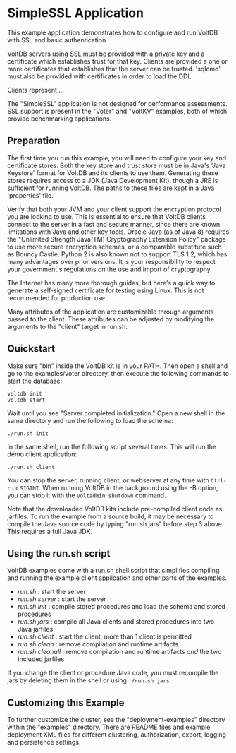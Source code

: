 # SimpleSSL Application

This example application demonstrates how to configure and run VoltDB with SSL and basic authentication.

VoltDB servers using SSL must be provided with a private key and a certificate which establishes trust for that key. Clients are provided a one or more certificates that establishes that the server can be trusted. 'sqlcmd' must also be provided with certificates in order to load the DDL.

Clients represent ...



The "SimpleSSL" application is not designed for performance assessments. SSL support is present in the "Voter" and "VoltKV" examples, both of which provide benchmarking applications.


Preparation
---------------------------

The first time you run this example, you will need to configure your key and certificate stores. Both the key store and trust store must be in Java's 'Java Keystore' format for VoltDB and its clients to use them. Generating these stores requires access to a JDK (Java Development Kit), though a JRE is sufficient for running VoltDB. The paths to these files are kept in a Java 'properties' file. 

Verify that both your JVM and your client support the encryption protocol you are looking to use. This is essential to ensure that VoltDB clients connect to the server in a fast and secure manner, since there are known limitations with Java and other key tools. Oracle Java (as of Java 8) requires the "Unlimited Strength Java(TM) Cryptography Extension Policy" package to use more secure encryption schemes, or a comparable substitute such as Bouncy Castle. Python 2 is also known not to support TLS 1.2, which has many advantages over prior versions. It is your responsibility to respect your government's regulations on the use and import of cryptography. 

The Internet has many more thorough guides, but here's a quick way to generate a self-signed certificate for testing using Linux. This is not recommended for production use.





Many attributes of the application are customizable through arguments passed to the client. These attributes can be adjusted by modifying the arguments to the "client" target in run.sh.




Quickstart
---------------------------
Make sure "bin" inside the VoltDB kit is in your PATH.  Then open a shell and go to the examples/voter directory, then execute the following commands to start the database:

    voltdb init
    voltdb start

Wait until you see "Server completed initialization."
Open a new shell in the same directory and run the following to load the schema:

    ./run.sh init

In the same shell, run the following script several times. This will run the demo client application:

    ./run.sh client


You can stop the server, running client, or webserver at any time with `Ctrl-c` or `SIGINT`. When running VoltDB in the background using the -B option, you can stop it with the `voltadmin shutdown` command.

Note that the downloaded VoltDB kits include pre-compiled client code as jarfiles. To run the example from a source build, it may be necessary to compile the Java source code by typing "run.sh jars" before step 3 above. This requires a full Java JDK.


Using the run.sh script
---------------------------
VoltDB examples come with a run.sh shell script that simplifies compiling and running the example client application and other parts of the examples.
- *run.sh* : start the server
- *run.sh server* : start the server
- *run.sh init* : compile stored procedures and load the schema and stored procedures
- *run.sh jars* : compile all Java clients and stored procedures into two Java jarfiles
- *run.sh client* : start the client, more than 1 client is permitted
- *run.sh clean* : remove compilation and runtime artifacts
- *run.sh cleanall* : remove compilation and runtime artifacts *and* the two included jarfiles

If you change the client or procedure Java code, you must recompile the jars by deleting them in the shell or using `./run.sh jars`.


Customizing this Example
---------------------------
To further customize the cluster, see the "deployment-examples" directory within the "examples" directory. There are README files and example deployment XML files for different clustering, authorization, export, logging and persistence settings.
